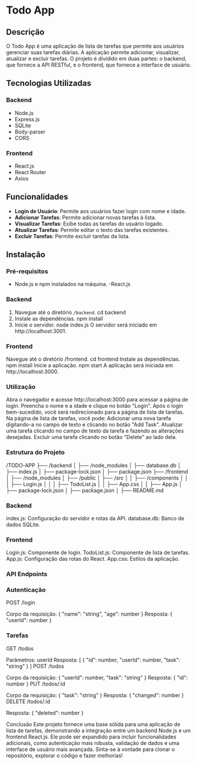 # Todo App

## Descrição

O Todo App é uma aplicação de lista de tarefas que permite aos usuários gerenciar suas tarefas diárias. A aplicação permite adicionar, visualizar, atualizar e excluir tarefas. O projeto é dividido em duas partes: o backend, que fornece a API RESTful, e o frontend, que fornece a interface de usuário.

## Tecnologias Utilizadas

### Backend
- Node.js
- Express.js
- SQLite
- Body-parser
- CORS

### Frontend
- React.js
- React Router
- Axios

## Funcionalidades

- **Login de Usuário**: Permite aos usuários fazer login com nome e idade.
- **Adicionar Tarefas**: Permite adicionar novas tarefas à lista.
- **Visualizar Tarefas**: Exibe todas as tarefas do usuário logado.
- **Atualizar Tarefas**: Permite editar o texto das tarefas existentes.
- **Excluir Tarefas**: Permite excluir tarefas da lista.

## Instalação

### Pré-requisitos
- Node.js e npm instalados na máquina.
-React.js

### Backend

1. Navegue até o diretório `/backend`.
   cd backend
2. Instale as dependências.
    npm install
3. Inicie o servidor.
    node index.js
O servidor será iniciado em http://localhost:3001.

### Frontend
Navegue até o diretório /frontend.
   cd frontend
Instale as dependências.
   npm install
Inicie a aplicação.
   npm start
A aplicação será iniciada em http://localhost:3000.

### Utilização
Abra o navegador e acesse http://localhost:3000 para acessar a página de login.
Preencha o nome e a idade e clique no botão "Login".
Após o login bem-sucedido, você será redirecionado para a página de lista de tarefas.
Na página de lista de tarefas, você pode:
Adicionar uma nova tarefa digitando-a no campo de texto e clicando no botão "Add Task".
Atualizar uma tarefa clicando no campo de texto da tarefa e fazendo as alterações desejadas.
Excluir uma tarefa clicando no botão "Delete" ao lado dela.

### Estrutura do Projeto
/TODO-APP
├── /backend
│   ├── /node_modules
│   ├── database.db
│   ├── index.js
│   ├── package-lock.json
│   ├── package.json
├── /frontend
│   ├── /node_modules
│   ├── /public
│   ├── /src
│   │   ├── /components
│   │   │   ├── Login.js
│   │   │   ├── TodoList.js
│   │   ├── App.css
│   │   ├── App.js
│   ├── package-lock.json
│   ├── package.json
│   ├── README.md


### Backend
index.js: Configuração do servidor e rotas da API.
database.db: Banco de dados SQLite.

### Frontend
Login.js: Componente de login.
TodoList.js: Componente de lista de tarefas.
App.js: Configuração das rotas do React.
App.css: Estilos da aplicação.

### API Endpoints
### Autenticação

POST /login

Corpo da requisição: { "name": "string", "age": number }
Resposta: { "userId": number }

### Tarefas
GET /todos

Parâmetros: userId
Resposta: [ { "id": number, "userId": number, "task": "string" } ]
POST /todos

Corpo da requisição: { "userId": number, "task": "string" }
Resposta: { "id": number }
PUT /todos/:id

Corpo da requisição: { "task": "string" }
Resposta: { "changed": number }
DELETE /todos/:id

Resposta: { "deleted": number }

Conclusão
Este projeto fornece uma base sólida para uma aplicação de lista de tarefas, demonstrando a integração entre um backend Node.js e um frontend React.js. Ele pode ser expandido para incluir funcionalidades adicionais, como autenticação mais robusta, validação de dados e uma interface de usuário mais avançada. Sinta-se à vontade para clonar o repositório, explorar o código e fazer melhorias!

   
